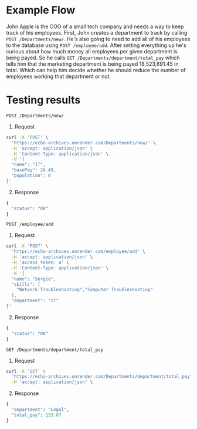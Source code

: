 # Example Flow
John Apple is the COO of a small tech company and needs a way to keep track of his employees. First, John creates a department to track by calling `POST /Departments/new/`. He's also going to need to add all of his employees to the database using `POST /employee/add`. After setting everything up he's curious about how much money all employees per given department is being payed. So he calls `GET /Departments/department/total_pay` which tells him that the marketing department is being payed 18,523,691.45 in total. Which can help him decide whether he should reduce the number of employees working that department or not.

# Testing results

`POST /Departments/new/`
1. Request
```bash
curl -X 'POST' \
  'https://echo-archives.onrender.com/Departments/new/' \
  -H 'accept: application/json' \
  -H 'Content-Type: application/json' \
  -d '{
  "name": "IT",
  "basePay": 26.49,
  "population": 0
}'
```

2. Response
```python
{
  "status": "OK"
}
```

`POST /employee/add`
1. Request
```bash
curl -X 'POST' \
  'https://echo-archives.onrender.com/employee/add' \
  -H 'accept: application/json' \
  -H 'access_token: a' \
  -H 'Content-Type: application/json' \
  -d '{
  "name": "Sergio",
  "skills": [
    "Network Troubleshooting","Computer Troubleshooting"
  ],
  "department": "IT"
}'
```

2. Response
```python
{
  "status": "OK"
}
```


`GET /Departments/department/total_pay`

1. Request
```bash
curl -X 'GET' \
  'https://echo-archives.onrender.com/Departments/department/total_pay?department_name=Legal' \
  -H 'accept: application/json' \
```

2. Response
```python
{
  "department": "Legal",
  "total_pay": 133.07
}
```